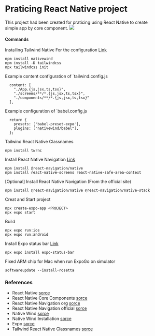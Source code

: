 # Praticing React Native project
This project had been created for praticing using React Native to create simple app by core component.
![](readme-assets/cover-image-readme.png=200x400)
#### Commands
Installing Tailwind Native
For the configuration [Link](https://www.nativewind.dev/quick-starts/react-native-cli)
```
npm install nativewind
npm install -D tailwindcss
npx tailwindcss init
```
Example content configuration of `tailwind.config.js
```
  content: [
    "./App.{js,jsx,ts,tsx}",
    "./screens/**/*.{js,jsx,ts,tsx}",
    "./components/**/*.{js,jsx,ts,tsx}"
  ],
```
Example configuration of `babel.config.js
```
  return {
    presets: ['babel-preset-expo'],
    plugins: ["nativewind/babel"],
  };
```
Tailwind React Native Classnames
```
npm install twrnc
```
Install React Native Navigation [Link](https://reactnavigation.org/docs/getting-started)
```
npm install @react-navigation/native
npm install react-native-screens react-native-safe-area-context

```
[Optional] Install React Native Navigation (From the official site)
```
npm install @react-navigation/native @react-navigation/native-stack

```
Creat and Start project
```
npx create-expo-app <PROJECT>
npx expo start
```
Build
```
npx expo run:ios
npx expo run:android
```
Install Expo status bar [Link](https://docs.expo.dev/versions/latest/sdk/status-bar/)
```
npx expo install expo-status-bar
```
Fixed ARM chip for Mac when run ExpoGo on simulator
```
softwareupdate --install-rosetta
```
### References
- React Native [sorce](https://reactnative.dev/docs/getting-started)
- React Native Core Components [sorce](https://reactnative.dev/docs/components-and-apis)
- React Native Navigation org [sorce](https://reactnavigation.org/)
- React Native Navigation official [sorce](https://reactnative.dev/docs/navigation)
- Native Wind [sorce](https://www.nativewind.dev)
- Native Wind Installation [sorce](https://www.npmjs.com/package/nativewind)
- Expo [sorce](https://docs.expo.dev)
- Tailwind React Native Classnames [sorce](https://www.npmjs.com/package/twrnc)
